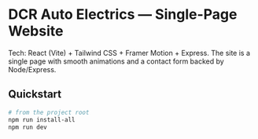 # DCR Auto Electrics — Single-Page Website

Tech: React (Vite) + Tailwind CSS + Framer Motion + Express. The site is a single page with smooth animations and a contact form backed by Node/Express.

## Quickstart

```bash
# from the project root
npm run install-all
npm run dev
